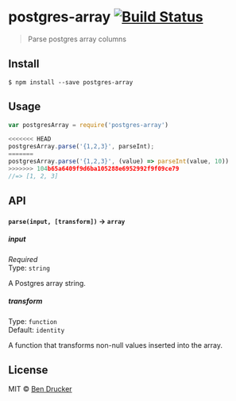 # postgres-array [![Build Status](https://travis-ci.org/bendrucker/postgres-array.svg?branch=master)](https://travis-ci.org/bendrucker/postgres-array)

> Parse postgres array columns


## Install

```
$ npm install --save postgres-array
```


## Usage

```js
var postgresArray = require('postgres-array')

<<<<<<< HEAD
postgresArray.parse('{1,2,3}', parseInt);
=======
postgresArray.parse('{1,2,3}', (value) => parseInt(value, 10))
>>>>>>> 104b65a6409f9d6ba105288e6952992f9f09ce79
//=> [1, 2, 3]
```

## API

#### `parse(input, [transform])` -> `array`

##### input

*Required*  
Type: `string`

A Postgres array string.

##### transform

Type: `function`  
Default: `identity`

A function that transforms non-null values inserted into the array.


## License

MIT © [Ben Drucker](http://bendrucker.me)
